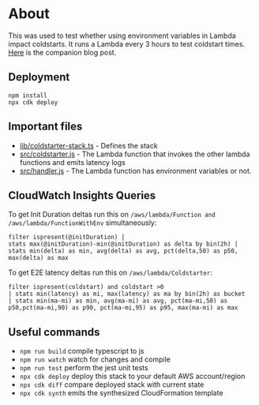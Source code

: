 # About
This was used to test whether using environment variables in Lambda impact coldstarts.  It runs a Lambda every 3 hours to test coldstart times. [Here](https://speedrun.nobackspacecrew.com/blog/2024/03/13/lambda-environment-variables-impact-on-coldstarts.html) is the companion blog post.

## Deployment

```
npm install
npx cdk deploy
```

## Important files

* [lib/coldstarter-stack.ts](lib/coldstarter-stack.ts) - Defines the stack
* [src/coldstarter.js](src/coldstarter.js) - The Lambda function that invokes the other lambda functions and emits latency logs
* [src/handler.js](src/handler.js) - The Lambda function has environment variables or not.

## CloudWatch Insights Queries
To get Init Duration deltas run this on `/aws/lambda/Function and /aws/lambda/FunctionWithEnv` simultaneously:
```
filter ispresent(@initDuration) |
stats max(@initDuration)-min(@initDuration) as delta by bin(2h) | stats min(delta) as min, avg(delta) as avg, pct(delta,50) as p50, max(delta) as max
```

To get E2E latency deltas run this on `/aws/lambda/Coldstarter`:
```
filter ispresent(coldstart) and coldstart >0
| stats min(latency) as mi, max(latency) as ma by bin(2h) as bucket
| stats min(ma-mi) as min, avg(ma-mi) as avg, pct(ma-mi,50) as p50,pct(ma-mi,90) as p90, pct(ma-mi,95) as p95, max(ma-mi) as max
```

## Useful commands

* `npm run build`   compile typescript to js
* `npm run watch`   watch for changes and compile
* `npm run test`    perform the jest unit tests
* `npx cdk deploy`  deploy this stack to your default AWS account/region
* `npx cdk diff`    compare deployed stack with current state
* `npx cdk synth`   emits the synthesized CloudFormation template
